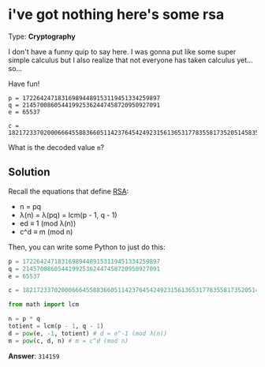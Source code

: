 # i've got nothing here's some rsa

Type: **Cryptography**

I don't have a funny quip to say here. I was gonna put like some super simple calculus but I also realize that not everyone has taken calculus yet... so...

Have fun!

```
p = 172264247183169894489153119451334259897
q = 214570086054419925362447458720950927091
e = 65537

c = 1821723370200066645588366051142376454249231561365317783558173520514583559350
```

What is the decoded value `m`?

## Solution

Recall the equations that define [RSA](https://en.wikipedia.org/wiki/RSA_(cryptosystem)#Key_generation):

- n = pq
- λ(n) = λ(pq) = lcm(p - 1, q - 1)
- ed ≡ 1 (mod λ(n))
- c^d ≡ m (mod n)

Then, you can write some Python to just do this:

```py
p = 172264247183169894489153119451334259897
q = 214570086054419925362447458720950927091
e = 65537

c = 1821723370200066645588366051142376454249231561365317783558173520514583559350

from math import lcm

n = p * q
totient = lcm(p - 1, q - 1)
d = pow(e, -1, totient) # d = e^-1 (mod λ(n))
m = pow(c, d, n) # m = c^d (mod n)
```

**Answer**: `314159`
